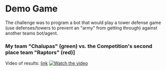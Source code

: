 # Demo Game
The challenge was to program a bot that would play a tower defense game (use defenses/towers to prevent an "army" from getting through) against another teams bot/agent. 
### My team "Chalupas" (green) vs. the Competition's second place team "Raptors" (red)]
Video of results: [link](https://youtu.be/FUUvTQnPesk)
[![Watch the video](https://user-images.githubusercontent.com/15258360/210159492-a258532d-e9e9-4fb3-a444-d8667a3c3316.png)](https://youtu.be/FUUvTQnPesk)
